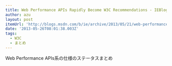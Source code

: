 ```yaml
---
title: Web Performance APIs Rapidly Become W3C Recommendations - IEBlog - Site Home - MSDN Blogs
author: azu
layout: post
itemUrl: 'http://blogs.msdn.com/b/ie/archive/2013/05/21/web-performance-apis-rapidly-become-w3c-recommendations.aspx'
date: '2013-05-26T08:01:38.003Z'
tags:
  - W3C
  - まとめ
---
```

Web Performance APIs系の仕様のステータスまとめ

